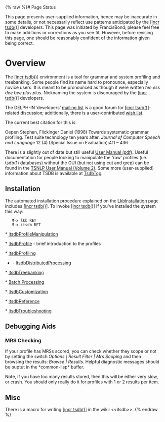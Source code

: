 {% raw %}# Page Status

This page presents user-supplied information, hence may be inaccurate in
some details, or not necessarily reflect use patterns anticipated by the
[\[incr tsdb()\]](http://www.delph-in.net/itsdb) developers. This page
was initiated by FrancisBond; please feel free to make
additions or corrections as you see fit. However, before revising this
page, one should be reasonably confident of the information given being
correct.

# Overview

The [\[incr tsdb()\]](http://www.delph-in.net/itsdb) environment is a
tool for grammar and system profiling and treebanking. Some people find
its name hard to pronounce, especially novice users. It is meant to be
pronounced as though it were written *tee ess dee bee plus plus*.
Nicknaming the system is discouraged by the [\[incr
tsdb()\]](http://www.delph-in.net/itsdb) developers.

The DELPH-IN ‘developers’ [mailing
list](http://lists.delph-in.net/mailman/listinfo/developers) is a good
forum for [\[incr tsdb()\]](http://www.delph-in.net/itsdb)-related
discussion; additionally, there is a user-contributed [wish
list](https://blog.inductorsoftware.com/docsproto/tools/ItsdbWishlist).

The current best citation for this is:

Oepen Stephan, Flickinger Daniel (1998) Towards systematic grammar
profiling. Test suite technology ten years after. *Journal of Computer
Speech and Language* 12 (4) (Special Issue on Evaluation):411 – 436

There is a slightly out of date but still useful [User Manual
(pdf)](http://www.delph-in.net/itsdb/publications/manual.pdf). Useful
documentation for people looking to manipulate the 'raw' profiles (i.e.
tsdb(1) databases) without the GUI (but not using cut and grep) can be
found in the [TSNLP User Manual (Volume
2)](http://www.delph-in.net/tsnlp/ftp/manual/volume2.ps.gz). Some more
(user-supplied) information about TSDB is available at
[TsdbTop](https://blog.inductorsoftware.com/docsproto/tools/TsdbTop).

## Installation

The automated installation procedure explained on the
[LkbInstallation](https://blog.inductorsoftware.com/docsproto/tools/LkbInstallation) page includes [\[incr
tsdb()\]](http://www.delph-in.net/itsdb). To invoke [\[incr
tsdb()\]](http://www.delph-in.net/itsdb) if you've installed the system
this way:

       M-x lkb RET
       M-x itsdb RET

\* [ItsdbProfileManipulation](https://blog.inductorsoftware.com/docsproto/tools/ItsdbProfileManipulation)

\* [ItsdbProfile](https://blog.inductorsoftware.com/docsproto/tools/ItsdbProfile) - brief introduction to the profiles

\* [ItsdbProfiling](https://blog.inductorsoftware.com/docsproto/tools/ItsdbProfiling)

- \- [ItsdbDistributedProcessing](https://blog.inductorsoftware.com/docsproto/tools/ItsdbDistributedProcessing)

\* [ItsdbTreebanking](https://blog.inductorsoftware.com/docsproto/tools/ItsdbTreebanking)

\* [Batch Processing](https://blog.inductorsoftware.com/docsproto/tools/ItsdbBatch)

\* [ItsdbCustomization](https://blog.inductorsoftware.com/docsproto/tools/ItsdbCustomization)

\* [ItsdbReference](https://blog.inductorsoftware.com/docsproto/tools/ItsdbReference)

\* [ItsdbTroubleshooting](https://blog.inductorsoftware.com/docsproto/tools/ItsdbTroubleshooting)

## Debugging Aids

### MRS Checking

If your profile has MRSs scored, you can check whether they scope or not
by setting the switch *Options \| Result Filter \| Mrs Scoping* and then
browsing the results: *Browse \| Results*. Helpful diagnostic messages
should be ouptut in the \*common-lisp\* buffer.

Note, if you have too many results stored, then this will be either very
slow, or crash. You should only really do it for profiles with 1 or 2
results per item.

## Misc

There is a macro for writing [\[incr
tsdb()\]](http://www.delph-in.net/itsdb) in the wiki:
&lt;&lt;itsdb&gt;&gt;.
<update date omitted for speed>{% endraw %}